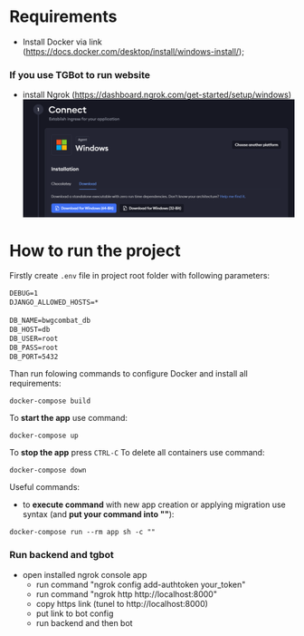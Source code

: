 
# Requirements
- Install Docker via link (https://docs.docker.com/desktop/install/windows-install/);

### If you use TGBot to run website
- install Ngrok (https://dashboard.ngrok.com/get-started/setup/windows)
![img.png](img.png) 



# How to run the project
Firstly create ```.env``` file in project root folder with following parameters:
```
DEBUG=1
DJANGO_ALLOWED_HOSTS=*

DB_NAME=bwgcombat_db
DB_HOST=db
DB_USER=root
DB_PASS=root
DB_PORT=5432
```
Than run folowing commands to configure Docker and install all requirements:
```
docker-compose build
```

To **start the app** use command:
```
docker-compose up
```
To **stop the app** press ```CTRL-C```
To delete all containers use command:
```
docker-compose down
```

Useful commands:
- to **execute command** with new app creation or applying migration use syntax (and **put your command into ""**):
```
docker-compose run --rm app sh -c ""
```

### Run backend and tgbot 
- open installed ngrok console app
  - run command "ngrok config add-authtoken your_token"
  - run command "ngrok http http://localhost:8000"
  - copy https link (tunel to http://localhost:8000)
  - put link to bot config 
  - run backend and then bot